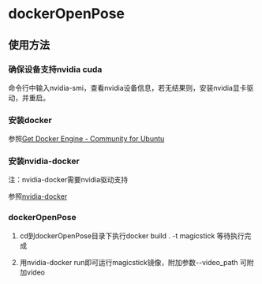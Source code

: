 # dockerOpenPose

## 使用方法

### 确保设备支持nvidia cuda

命令行中输入nvidia-smi，查看nvidia设备信息，若无结果则，安装nvidia显卡驱动，并重启。

### 安装docker

参照[Get Docker Engine - Community for Ubuntu](https://docs.docker.com/install/linux/docker-ce/ubuntu/)
 
### 安装nvidia-docker

注：nvidia-docker需要nvidia驱动支持

参照[nvidia-docker](https://github.com/NVIDIA/nvidia-docker)

### dockerOpenPose

1. cd到dockerOpenPose目录下执行docker build . -t magicstick 等待执行完成

2. 用nvidia-docker run即可运行magicstick镜像，附加参数--video_path 可附加video